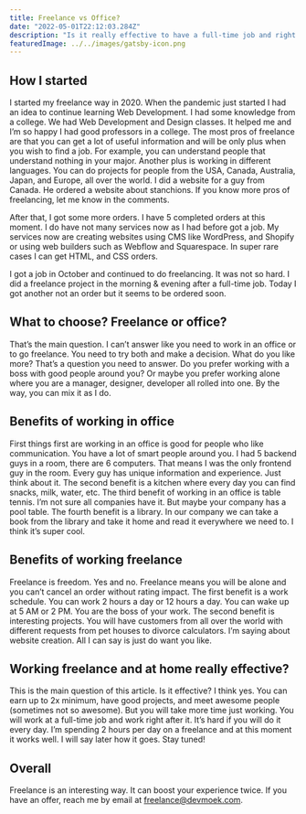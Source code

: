 ```yaml
---
title: Freelance vs Office?
date: "2022-05-01T22:12:03.284Z"
description: "Is it really effective to have a full-time job and right after the job complete orders on freelance?"
featuredImage: ../../images/gatsby-icon.png
---
```


## How I started
I started my freelance way in 2020. When the pandemic just started I had an idea to continue learning Web Development. I had some knowledge from a college. We had Web Development and Design classes. It helped me and I’m so happy I had good professors in a college. The most pros of freelance are that you can get a lot of useful information and will be only plus when you wish to find a job. For example, you can understand people that understand nothing in your major. Another plus is working in different languages. You can do projects for people from the USA, Canada, Australia, Japan, and Europe, all over the world. I did a website for a guy from Canada. He ordered a website about stanchions. If you know more pros of freelancing, let me know in the comments.

After that, I got some more orders. I have 5 completed orders at this moment. I do have not many services now as I had before got a job. My services now are creating websites using CMS like WordPress, and Shopify or using web builders such as Webflow and Squarespace. In super rare cases I can get HTML, and CSS orders.

I got a job in October and continued to do freelancing. It was not so hard. I did a freelance project in the morning & evening after a full-time job. Today I got another not an order but it seems to be ordered soon.

## What to choose? Freelance or office?
That’s the main question. I can’t answer like you need to work in an office or to go freelance. You need to try both and make a decision. What do you like more? That’s a question you need to answer. Do you prefer working with a boss with good people around you? Or maybe you prefer working alone where you are a manager, designer, developer all rolled into one. By the way, you can mix it as I do.

## Benefits of working in office
First things first are working in an office is good for people who like communication. You have a lot of smart people around you. I had 5 backend guys in a room, there are 6 computers. That means I was the only frontend guy in the room. Every guy has unique information and experience. Just think about it. The second benefit is a kitchen where every day you can find snacks, milk, water, etc. The third benefit of working in an office is table tennis. I’m not sure all companies have it. But maybe your company has a pool table. The fourth benefit is a library. In our company we can take a book from the library and take it home and read it everywhere we need to. I think it’s super cool.

## Benefits of working freelance
Freelance is freedom. Yes and no. Freelance means you will be alone and you can’t cancel an order without rating impact. The first benefit is a work schedule. You can work 2 hours a day or 12 hours a day. You can wake up at 5 AM or 2 PM. You are the boss of your work. The second benefit is interesting projects. You will have customers from all over the world with different requests from pet houses to divorce calculators. I’m saying about website creation. All I can say is just do want you like.

## Working freelance and at home really effective?
This is the main question of this article. Is it effective? I think yes. You can earn up to 2x minimum, have good projects, and meet awesome people (sometimes not so awesome). But you will take more time just working. You will work at a full-time job and work right after it. It’s hard if you will do it every day. I’m spending 2 hours per day on a freelance and at this moment it works well. I will say later how it goes. Stay tuned!

## Overall
Freelance is an interesting way. It can boost your experience twice. If you have an offer, reach me by email at [freelance@devmoek.com](mailto:freelance@devmoek.com).